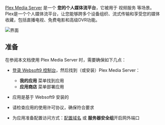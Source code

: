 [Plex Media Server](https://www.plex.tv/media-server-downloads) 是一个 **您的个人媒体流平台**，它被用于 视频服务  等场景。 Plex是一个个人媒体流平台，让您能够跨多个设备组织、流式传输和享受您的媒体收藏，包括直播电视、免费电影和高级DVR功能。


![界面](https://libs.websoft9.com/Websoft9/DocsPicture/zh/plex/plex-gui-websoft9.png)


## 准备

在参阅本文档使用 Plex Media Server 时，需要确保如下几点：

- [登录 Websoft9 控制台](./login-console)，然后找到（或安装）Plex Media Server：
  - **我的应用** 菜单找到应用 
  - **应用商店** 菜单部署应用

- 应用是基于 Websoft9 安装的

- 请检查应用的使用许可协议，确保符合要求


- 为应用准备配置访问方式：[配置域名](./domain-set) 或 **服务器安全组**开启网外端口